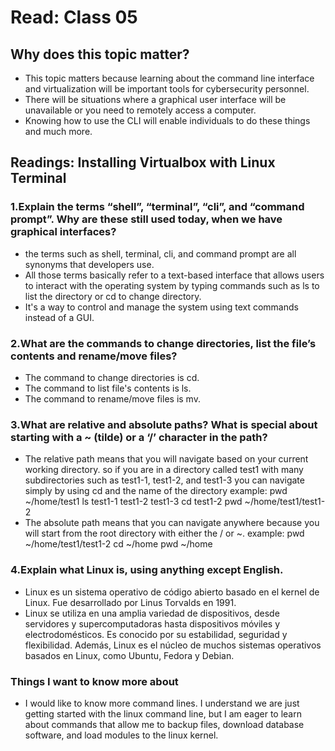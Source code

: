 # Read: Class 05
## Why does this topic matter?
- This topic matters because learning about the command line interface and virtualization will be important tools for cybersecurity personnel.
- There will be situations where a graphical user interface will be unavailable or you need to remotely access a computer.
- Knowing how to use the CLI will enable individuals to do these things and much more.
## Readings: Installing Virtualbox with Linux Terminal
### 1.Explain the terms “shell”, “terminal”, “cli”, and “command prompt”. Why are these still used today, when we have graphical interfaces?
- the terms such as shell, terminal, cli, and command prompt are all synonyms that developers use.
- All those terms basically refer to a text-based interface that allows users to interact with the operating system by typing commands such as ls to list the directory or cd to change directory.
- It's a way to control and manage the system using text commands instead of a GUI.
### 2.What are the commands to change directories, list the file’s contents and rename/move files?
- The command to change directories is cd.
- The command to list file's contents is ls.
- The command to rename/move files is mv.
### 3.What are relative and absolute paths? What is special about starting with a ~ (tilde) or a ‘/’ character in the path?
- The relative path means that you will navigate based on your current working directory. so if you are in a directory called test1 with many subdirectories such as test1-1, test1-2, and test1-3 you can navigate simply by using cd and the name of the directory
    example: pwd
             ~/home/test1
             ls
             test1-1 test1-2 test1-3
             cd test1-2
             pwd
             ~/home/test1/test1-2
- The absolute path means that you can navigate anywhere because you will start from the root directory with either the / or ~.
    example: pwd
             ~/home/test1/test1-2
             cd ~/home
             pwd
             ~/home
### 4.Explain what Linux is, using anything except English.
- Linux es un sistema operativo de código abierto basado en el kernel de Linux. Fue desarrollado por Linus Torvalds en 1991.
- Linux se utiliza en una amplia variedad de dispositivos, desde servidores y supercomputadoras hasta dispositivos móviles y electrodomésticos. Es conocido por su estabilidad, seguridad y flexibilidad. Además, Linux es el núcleo de muchos sistemas operativos basados en Linux, como Ubuntu, Fedora y Debian.
### Things I want to know more about
- I would like to know more command lines. I understand we are just getting started with the linux command line, but I am eager to learn about commands that allow me to backup files, download database software, and load modules to the linux kernel.
